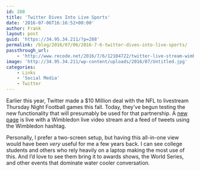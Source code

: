 ```yaml
---
id: 288
title: 'Twitter Dives Into Live Sports'
date: '2016-07-06T16:16:52+00:00'
author: Frank
layout: post
guid: 'https://34.95.34.211/?p=288'
permalink: /blog/2016/07/06/2016-7-6-twitter-dives-into-live-sports/
passthrough_url:
    - 'http://www.recode.net/2016/7/6/12104722/twitter-live-stream-wimbledon-nfl'
image: 'http://34.95.34.211/wp-content/uploads/2016/07/Untitled.jpg'
categories:
    - Links
    - 'Social Media'
    - Twitter
---
```


Earlier this year, Twitter made a $10 Million deal with the NFL to livestream Thursday Night Football games this fall. Today, they’ve begun testing the new functionality that will presumably be used for that partnership. A [new page](https://twitter.com/i/live/750261221098594304) is live with a Wimbledon live video stream and a feed of tweets using the Wimbledon hashtag.

Personally, I prefer a two-screen setup, but having this all-in-one view would have been *very* useful for me a few years back. I can see college students and others who rely heavily on a laptop making the most use of this. And I’d love to see them bring it to awards shows, the World Series, and other events that dominate water cooler conversation.

<div class="
          image-block-outer-wrapper
          layout-caption-hidden
          design-layout-inline
          
          
          
        " data-test="image-block-inline-outer-wrapper"><figure class="
              sqs-block-image-figure
              intrinsic
            " style="max-width:1280px;"><div class="image-block-wrapper" data-animation-override="" data-animation-role="image"><div class="sqs-image-shape-container-element
              
          
        
              has-aspect-ratio
            " style="
                position: relative;
                
                  padding-bottom:60.000003814697266%;
                
                overflow: hidden;
              "><noscript>![](https://images.squarespace-cdn.com/content/v1/5070e334e4b00907bc18faef/1467821776236-HEGA4QB9T6TJY0E3RCDP/image-asset.jpeg)</noscript>![](https://images.squarespace-cdn.com/content/v1/5070e334e4b00907bc18faef/1467821776236-HEGA4QB9T6TJY0E3RCDP/image-asset.jpeg)</div></div></figure></div>